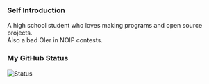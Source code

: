 ### Self Introduction
A high school student who loves making programs and open source projects.   
Also a bad OIer in NOIP contests.
### My GitHub Status
![Status](https://github-readme-stats.vercel.app/api?username=Rosemoe)
